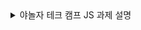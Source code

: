 
<details>
<summary>야놀자 테크 캠프 JS 과제 설명</summary>

# 직원 사진 관리 서비스

직원들의 사진을 관리할 수 있는 사진 관리자 서비스를 만들어 보세요.

과제 수행 및 리뷰 기간은 별도 공지를 참고하세요!
## [과제 수행 및 제출 방법]
1. 현재 저장소를 로컬에 클론(Clone)합니다.
2. 자신의 본명으로 브랜치를 생성합니다.(구분 가능하도록 본명을 꼭 파스칼케이스로 표시하세요, git branch KDT0_이름)
3. 자신의 본명 브랜치에서 과제를 수행합니다.
4. 과제 수행이 완료되면, 자신의 본명 브랜치를 원격 저장소에 푸시(Push)합니다.(main 브랜치에 푸시하지 않도록 꼭 주의하세요, git push origin KDT0_이름)
5. 저장소에서 main 브랜치를 대상으로 Pull Request 생성하면, 과제 제출이 완료됩니다!(E.g, main <== KDT0_이름)
6. Pull Request 링크를 LMS로도 제출해 주셔야 합니다.
7. main 혹은 다른 사람의 브랜치로 절대 병합하지 않도록 주의하세요!
8. Pull Request에서 보이는 설명을 다른 사람들이 이해하기 쉽도록 꼼꼼하게 작성하세요!
9. Pull Request에서 과제 제출 후 절대 병합(Merge)하지 않도록 주의하세요!
10. 과제 수행 및 제출 과정에서 문제가 발생한 경우, 바로 담당 멘토나 강사에서 얘기하세요!

## [필수 요구사항]
-  “AWS S3 / Firebase 같은 서비스”를 이용하여 사진을 관리할 수 있는 페이지를 구현하세요.
- 프로필 페이지를 개발하세요.
- 스크롤이 가능한 형태의 리스팅 페이지를 개발하세요.
- 전체 페이지 데스크탑-모바일 반응형 페이지를 개발하세요.
- 사진을 등록, 수정, 삭제가 가능해야 합니다.
- 유저 플로우를 제작하여 리드미에 추가하세요.
* CSS
  * 애니메이션 구현
  * 상대수치 사용(rem, em)
* JavaScript
  * DOM event 조작

## [선택 요구사항]
- 사진 관리 페이지와 관련된 기타 기능도 고려해 보세요.
- 페이지가 보여지기 전에 로딩 애니메이션이 보이도록 만들어보세요.
- 직원을 등록, 수정, 삭제가 가능하게 해보세요.
- 직원 검색 기능을 추가해 보세요.
- infinity scroll 기능을 추가해 보세요.
- 사진을 편집할 수 있는 기능을 추가해 보세요.
- LocalStorage 사용
</details>
